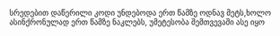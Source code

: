 სრედებით დაწერილი კოდი უნდებოდა ერთ წამზე ოდნავ მეტს,ხოლო ასინქრონულად ერთ წამზე ნაკლებს, უმეტესობა შემთვევაში ასე იყო
